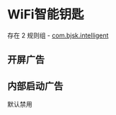 # WiFi智能钥匙

存在 2 规则组 - [com.bjsk.intelligent](/src/apps/com.bjsk.intelligent.ts)

## 开屏广告

## 内部启动广告

默认禁用
